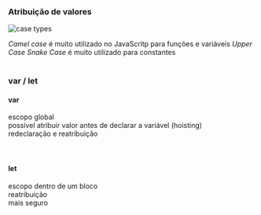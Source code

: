 ### Atribuição de valores

![case types](most-common-programming-case-types-by-chase-adams-chase-adams-362406022740.png)

*Camel case* é muito utilizado no JavaScritp para funções e variáveis
*Upper Case Snake Case* é muito utilizado para constantes
<br>
<br>

### var / let

#### var
escopo global<br>
possível atribuir valor antes de declarar a variável (hoisting)<br>
redeclaração e reatribuição<br>
<br>
<br>

#### let
escopo dentro de um bloco<br>
reatribuição<br>
mais seguro<br>
<br>

